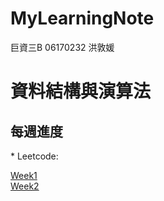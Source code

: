 # MyLearningNote

巨資三B 06170232 洪敦媛
<h1>資料結構與演算法</h1>
<h2>每週進度</h2>
*   Leetcode:

[Week1](https://github.com/HTY62006/MyLearningNote/tree/master/Leetcode/week1)
<br>
[Week2](https://github.com/HTY62006/MyLearningNote/tree/master/Leetcode/week2)
